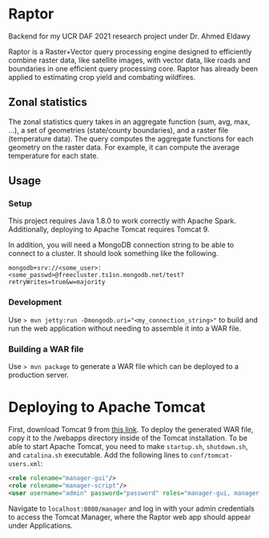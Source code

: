 # Raptor

Backend for my UCR DAF 2021 research project under Dr. Ahmed Eldawy

Raptor is a Raster+Vector query processing engine designed to efficiently combine raster data, like satellite images, with vector data, like roads and boundaries in one efficient query processing core. Raptor has already been applied to estimating crop yield and combating wildfires.

## Zonal statistics

The zonal statistics query takes in an aggregate function (sum, avg, max, ...), a set of geometries (state/county boundaries), and a raster file (temperature data). The query computes the aggregate functions for each geometry on the raster data. For example, it can compute the average temperature for each state.

## Usage

### Setup

This project requires Java 1.8.0 to work correctly with Apache Spark. Additionally, deploying to Apache Tomcat requires Tomcat 9.

In addition, you will need a MongoDB connection string to be able to connect to a cluster. It should look something like the following.

```mongodb+srv://<some_user>:<some_passwd>@freecluster.ts1sn.mongodb.net/test?retryWrites=true&w=majority```

### Development

Use ```> mvn jetty:run -Dmongodb.uri="<my_connection_string>"``` to build and run the web application without needing to assemble it into a WAR file.

### Building a WAR file

Use ```> mvn package``` to generate a WAR file which can be deployed to a production server.

# Deploying to Apache Tomcat

First, download Tomcat 9 from [this link](https://tomcat.apache.org/download-90.cgi). To deploy the generated WAR file, copy it to the /webapps directory inside of the Tomcat installation. To be able to start Apache Tomcat, you need to make `startup.sh`, `shutdown.sh`, and `catalina.sh` executable. Add the following lines to `conf/tomcat-users.xml`:

```xml
<role rolename="manager-gui"/>
<role rolename="manager-script"/>
<user username="admin" password="password" roles="manager-gui, manager-script"/>
```

Navigate to `localhost:8080/manager` and log in with your admin credentials to access the Tomcat Manager, where the Raptor web app should appear under Applications.